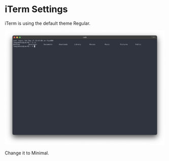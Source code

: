 # iTerm Settings

iTerm is using the default theme Regular.

![iTerm Regular Appearance](static/iterm-regular.png)

Change it to Minimal.